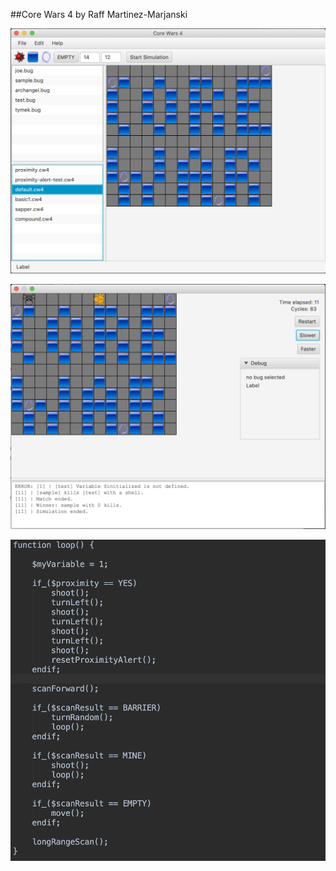 ##Core Wars 4 
by Raff Martinez-Marjanski

 
![alt text](https://github.com/ArchangelDesign/core-wars4/blob/master/images/main-window.png)

![alt text](https://github.com/ArchangelDesign/core-wars4/blob/master/images/simulation-window.png)

![alt text](https://github.com/ArchangelDesign/core-wars4/blob/master/images/code.png)